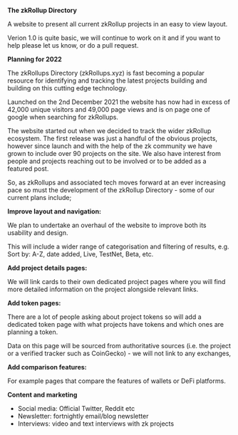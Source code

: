 **The zkRollup Directory**

A website to present all current zkRollup projects in an easy to view layout.

Verion 1.0 is quite basic, we will continue to work on it and if you want to help please let us know, or do a pull request.

**Planning for 2022**

The zkRollups Directory (zkRollups.xyz) is fast becoming a popular resource for identifying and tracking the latest projects building and building on this cutting edge technology.

Launched on the 2nd December 2021 the website has now had in excess of 42,000 unique visitors and 49,000 page views and is on page one of google when searching for zkRollups.

The website started out when we decided to track the wider zkRollup ecosystem. The first release was just a handful of the obvious projects, however since launch and with the help of the zk community we have grown to include over 90 projects on the site. We also have interest from people and projects reaching out to be involved or to be added as a featured post.

So, as zkRollups and associated tech moves forward at an ever increasing pace so must the development of the zkRollup Directory - some of our current plans include;

**Improve layout and navigation:**

We plan to undertake an overhaul of the website to improve both its usability and design. 

This will include a wider range of categorisation and filtering of results, e.g. Sort by: A-Z, date added, Live, TestNet, Beta, etc.

**Add project details pages:**

We will link cards to their own dedicated project pages where you will find more detailed information on the project alongside relevant links.

**Add token pages:** 

There are a lot of people asking about project tokens so will add a dedicated token page with what projects have tokens and which ones are planning a token.

Data on this page will be sourced from authoritative sources (i.e. the project or a verified tracker such as CoinGecko) - we will not link to any exchanges,

**Add comparison features:** 

For example pages that compare the features of wallets or DeFi platforms.

**Content and marketing**

- Social media: Official Twitter, Reddit etc 
- Newsletter: fortnightly email/blog newsletter
- Interviews: video and text interviews with zk projects
